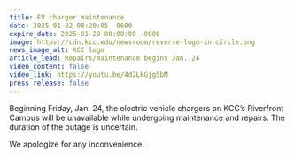 ```yaml
---
title: EV charger maintenance
date: 2025-01-22 08:20:05 -0600
expire_date: 2025-01-29 00:00:00 -0600
image: https://cdn.kcc.edu/newsroom/reverse-logo-in-circle.png
news_image_alt: KCC logo
article_lead: Repairs/maintenance begins Jan. 24
video_content: false
video_link: https://youtu.be/4d2LkGjg5bM
press_release: false
---
```

​Beginning Friday, Jan. 24, the electric vehicle chargers on KCC’s Riverfront Campus will be unavailable while undergoing maintenance and repairs. The duration of the outage is uncertain.

We apologize for any inconvenience.